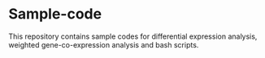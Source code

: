 # Sample-code

This repository contains sample codes for differential expression analysis, weighted gene-co-expression analysis and bash scripts. 